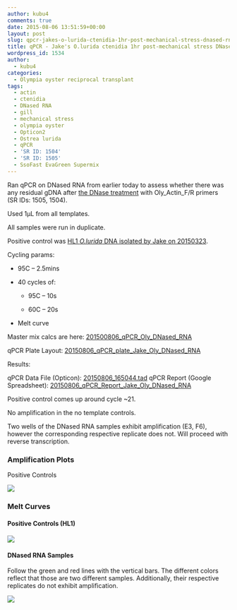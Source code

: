 ```yaml
---
author: kubu4
comments: true
date: 2015-08-06 13:51:59+00:00
layout: post
slug: qpcr-jakes-o-lurida-ctenidia-1hr-post-mechanical-stress-dnased-rna
title: qPCR - Jake's O.lurida ctenidia 1hr post-mechanical stress DNased RNA
wordpress_id: 1534
author:
  - kubu4
categories:
  - Olympia oyster reciprocal transplant
tags:
  - actin
  - ctenidia
  - DNased RNA
  - gill
  - mechanical stress
  - olympia oyster
  - Opticon2
  - Ostrea lurida
  - qPCR
  - 'SR ID: 1504'
  - 'SR ID: 1505'
  - SsoFast EvaGreen Supermix
---
```


Ran qPCR on DNased RNA from earlier today to assess whether there was any residual gDNA after [the DNase treatment](2015/05/14/dnase-treatment-jakes-o-lurida-ctenidia-rna-controls-from-20150507.html) with Oly_Actin_F/R primers (SR IDs: 1505, 1504).

Used 1μL from all templates.

All samples were run in duplicate.

Positive control was [HL1 _O.lurida_ DNA isolated by Jake on 20150323](https://heareresearch.blogspot.com/2015/03/3-23-2015-ezna-dna-isolation-with-seed.html).

Cycling params:




    
  * 95C – 2.5mins

    
  * 40 cycles of:

    
    * 95C – 10s

    
    * 60C – 20s




    
  * Melt curve



Master mix calcs are here: [201500806_qPCR_Oly_DNased_RNA](httpss://docs.google.com/spreadsheets/d/1m-rsj3HRVztBFhIBsNaB95QoRT1XKY0frtplN2jhYL0/edit?usp=sharing)

qPCR Plate Layout: [20150806_qPCR_plate_Jake_Oly_DNased_RNA](httpss://docs.google.com/spreadsheets/d/1m0Iz6TNFUOQsDPKaPUjn5Ap2lQRlemajBg8QlWkiVp4/edit?usp=sharing)



Results:

qPCR Data File (Opticon): [20150806_165044.tad](https://eagle.fish.washington.edu/Arabidopsis/qPCR/Opticon/20150806_165044.tad)
qPCR Report (Google Spreadsheet): [20150806_qPCR_Report_Jake_Oly_DNased_RNA](httpss://docs.google.com/spreadsheets/d/1Dx4Xmc2DAqd2UBoh_7dSAfmLK0Sk6pc1K8XNVxzJoFM/edit?usp=sharing)

Positive control comes up around cycle ~21.

No amplification in the no template controls.

Two wells of the DNased RNA samples exhibit amplification (E3, F6), however the corresponding respective replicate does not. Will proceed with reverse transcription.





### Amplification Plots



Positive Controls

[![](https://eagle.fish.washington.edu/Arabidopsis/20150806_qPCR_Oly_mech_stress_DNAsedRNA_PosControlsAmp.JPG)](http://eagle.fish.washington.edu/Arabidopsis/20150806_qPCR_Oly_mech_stress_DNAsedRNA_PosControlsAmp.JPG)





### Melt Curves





#### Positive Controls (HL1)





#### [![](https://eagle.fish.washington.edu/Arabidopsis/20150806_qPCR_Oly_mech_stress_DNAsedRNA_PosControlsMelt.JPG)](http://eagle.fish.washington.edu/Arabidopsis/20150806_qPCR_Oly_mech_stress_DNAsedRNA_PosControlsMelt.JPG)





#### 





#### 





#### DNased RNA Samples



Follow the green and red lines with the vertical bars. The different colors reflect that those are two different samples. Additionally, their respective replicates do not exhibit amplification.

[![](https://eagle.fish.washington.edu/Arabidopsis/20150806_qPCR_Oly_mech_stress_DNAsedRNA_Melt.JPG)](http://eagle.fish.washington.edu/Arabidopsis/20150806_qPCR_Oly_mech_stress_DNAsedRNA_Melt.JPG)
